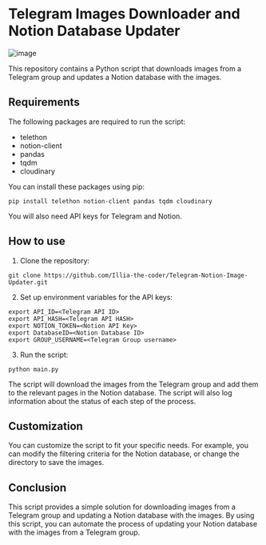 # Telegram Images Downloader and Notion Database Updater
![image](https://github.com/Illia-the-coder/Telegram-Notion-Image-Updater/assets/101904816/6d08bf33-e642-4654-9bbc-2d5fdd454a3c)

This repository contains a Python script that downloads images from a Telegram group and updates a Notion database with the images.

## Requirements

The following packages are required to run the script:

- telethon
- notion-client
- pandas
- tqdm
- cloudinary

You can install these packages using pip:

```
pip install telethon notion-client pandas tqdm cloudinary
```

You will also need API keys for Telegram and Notion.

## How to use

1. Clone the repository:

```
git clone https://github.com/Illia-the-coder/Telegram-Notion-Image-Updater.git
```

2. Set up environment variables for the API keys:

```
export API_ID=<Telegram API ID>
export API_HASH=<Telegram API HASH>
export NOTION_TOKEN=<Notion API Key>
export DatabaseID=<Notion Database ID>
export GROUP_USERNAME=<Telegram Group username>
```

3. Run the script:

```
python main.py
```

The script will download the images from the Telegram group and add them to the relevant pages in the Notion database. The script will also log information about the status of each step of the process.

## Customization

You can customize the script to fit your specific needs. For example, you can modify the filtering criteria for the Notion database, or change the directory to save the images.

## Conclusion

This script provides a simple solution for downloading images from a Telegram group and updating a Notion database with the images. By using this script, you can automate the process of updating your Notion database with the images from a Telegram group.
